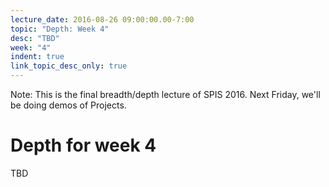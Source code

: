 ```yaml
---
lecture_date: 2016-08-26 09:00:00.00-7:00
topic: "Depth: Week 4"
desc: "TBD"
week: "4"
indent: true
link_topic_desc_only: true
---
```


Note: This is the final breadth/depth lecture of SPIS 2016. Next
Friday, we'll be doing demos of Projects.

# Depth for week 4

TBD

